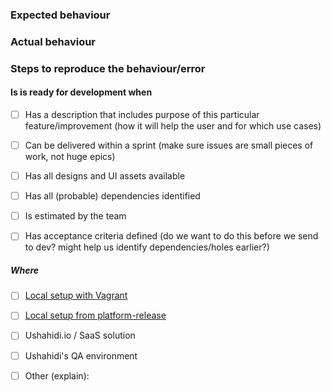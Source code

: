 ### Expected behaviour

### Actual behaviour

### Steps to reproduce the behaviour/error

#### Is is ready for development when
- [ ] Has a description that includes purpose of this particular feature/improvement (how it will help the user and for which use cases)
- [ ] Can be delivered within a sprint (make sure issues are small pieces of work, not huge epics)
- [ ] Has all designs and UI assets available
- [ ] Has all (probable) dependencies identified
- [ ] Is estimated by the team
- [ ] Has acceptance criteria defined (do we want to do this before we send to dev? might help us identify dependencies/holes earlier?)


##### Where
- [ ] [Local setup with Vagrant ](https://www.ushahidi.com/support/install-ushahidi#installing-for-development)
- [ ] [Local setup from platform-release ](https://www.ushahidi.com/support/install-ushahidi#installing-the-latest-release)
- [ ] Ushahidi.io / SaaS solution 
- [ ] Ushahidi's QA environment
- [ ] Other (explain): 

